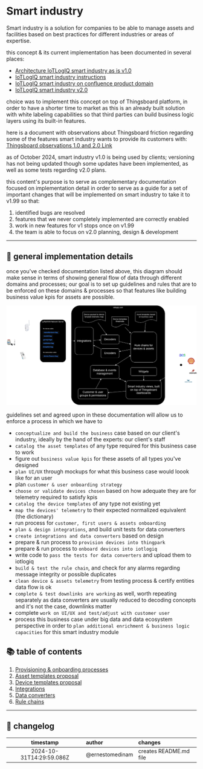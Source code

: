# Smart industry

Smart industry is a solution for companies to be able to manage assets and facilities based on best practices for different industries or areas of expertise.

this concept & its current implementation has been documented in several places:

- [Architecture IoTLogIQ smart industry as is v1.0](https://drive.google.com/file/d/1OvyuEJczvsJzxBztJSuJpRbrF3H0d_gM/view?usp=sharing)
- [IoTLogIQ smart industry instructions](https://senzary.atlassian.net/l/cp/dMjEoAUh)
- [IoTLogIQ smart industry on confluence product domain](https://senzary.atlassian.net/l/cp/iYPE4Wkf)
- [IoTLogIQ smart industry v2.0](https://drive.google.com/file/d/1QmFRCsAGPhVmw1LGdfM_wEUWTtbmxXYU/view?usp=sharing)

choice was to implement this concept on top of Thingsboard platform, in order to have a shorter time to market as this is an already built solution with white labeling capabilities so that third parties can build business logic layers using its built-in features.

here is a document with observations about Thingsboard friction regarding some of the features smart industry wants to provide its customers with: [Thingsboard observations 1.0 and 2.0 Link](https://senzary.atlassian.net/l/cp/dMjEoAUh)

as of October 2024, smart industry v1.0 is being used by clients; versioning has not being updated though some updates have been implemented, as well as some tests regarding v2.0 plans.

this content's purpose is to serve as complementary documentation focused on implementation detail in order to serve as a guide for a set of important changes that will be implemented on smart industry to take it to v1.99 so that:

1. identified bugs are resolved
2. features that we never completely implemented are correctly enabled
3. work in new features for v1 stops once on v1.99
4. the team is able to focus on v2.0 planning, design & development

-----

## 🔨 general implementation details

once you've checked documentation listed above, this diagram should make sense in terms of showing general flow of data through different domains and processes; our goal is to set up guidelines and rules that are to be enforced on these domains & processes so that features like building business value kpis for assets are possible.

![iotlogiq device streamline](./images/iotlogiq-implementation-streamline.png)

guidelines set and agreed upon in these documentation will allow us to enforce a process in which we have to 

- `conceptualize and build the business` case based on our client's industry, ideally by the hand of the experts: our client's staff
- `catalog the asset templates` of any type required for this business case to work
- figure out `business value kpis` for these assets of all types you've designed
- `plan UI/UX` through mockups for what this business case would loook like for an user
- plan `customer & user onboarding strategy`
- `choose or validate devices chosen` based on how adequate they are for telemetry required to satisfy kpis
- `catalog the device templates` of any type not existing yet
- `map the devices' telemetry` to their expected normalized equivalent (the dictionary)
- run process for `customer, first users & assets onboarding`
- `plan & design integrations`, and build unit tests for data converters
- `create integrations and data converters` based on design
- prepare & run process to `provision devices into thingpark`
- prepare & run process to `onboard devices into iotlogiq`
- write code to `pass the tests for data converters` and upload them to iotlogiq
- `build & test the rule chain`, and check for any alarms regarding message integrity or possible duplicates
- `clean device & assets telemetry` from testing process & certify entities data flow is ok
- `complete & test downlinks are working` as well, worth repeating separately as data converters are usually reduced to decoding concepts and it's not the case, downlinks matter
- complete `work on UI/UX and test/adjust with customer user`
- process this business case under big data and data ecosystem perspective in order to `plan additional enrichment & business logic capacities` for this smart industry module

## 📚 table of contents

1. [Provisioning & onboarding processes](./PROVISIONING_AND_ONBOARDING.md)
2. [Asset templates proposal](./ASSETS.md)
3. [Device templates proposal](./DEVICES.md)
4. [Integrations](./INTEGRATIONS.md)
5. [Data converters](./DATA_CONVERTERS.md)
6. [Rule chains](./RULE_CHAINS.md)

-----

## 👀 changelog

| timestamp | author | changes |
| :-: | :- | :- |
| 2024-10-31T14:29:59.086Z | @ernestomedinam | creates README.md file |
